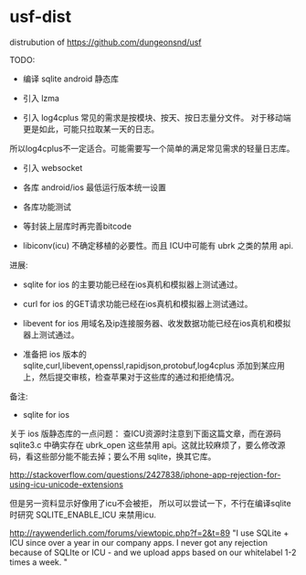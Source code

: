# usf-dist
distrubution of  https://github.com/dungeonsnd/usf

TODO:

* 编译 sqlite android 静态库

* 引入 lzma 

* 引入 log4cplus 
常见的需求是按模块、按天、按日志量分文件。 对于移动端更是如此，可能只拉取某一天的日志。

所以log4cplus不一定适合。可能需要写一个简单的满足常见需求的轻量日志库。


* 引入 websocket

* 各库 android/ios 最低运行版本统一设置

* 各库功能测试

* 等封装上层库时再完善bitcode 

* libiconv(icu) 不确定移植的必要性。而且 ICU中可能有 ubrk 之类的禁用 api.


进展:

* sqlite for ios 的主要功能已经在ios真机和模拟器上测试通过。
* curl for ios 的GET请求功能已经在ios真机和模拟器上测试通过。
* libevent for ios 用域名及ip连接服务器、收发数据功能已经在ios真机和模拟器上测试通过。

* 准备把 ios 版本的 sqlite,curl,libevent,openssl,rapidjson,protobuf,log4cplus  添加到某应用上，然后提交审核，检查苹果对于这些库的通过和拒绝情况。


备注:

* sqlite for ios

关于 ios 版静态库的一点问题：
查ICU资源时注意到下面这篇文章，而在源码 sqlite3.c 中确实存在 ubrk_open 这些禁用 api。这就比较麻烦了，要么修改源码，看这些部分能不能去掉；要么不用 sqlite，换其它库。

http://stackoverflow.com/questions/2427838/iphone-app-rejection-for-using-icu-unicode-extensions

但是另一资料显示好像用了icu不会被拒， 所以可以尝试一下，不行在编译sqlite时研究 SQLITE_ENABLE_ICU 来禁用icu.

http://raywenderlich.com/forums/viewtopic.php?f=2&t=89
"I use SQLite + ICU since over a year in our company apps. I never got any rejection because of SQLIte or ICU - and we upload apps based on our whitelabel 1-2 times a week. "


